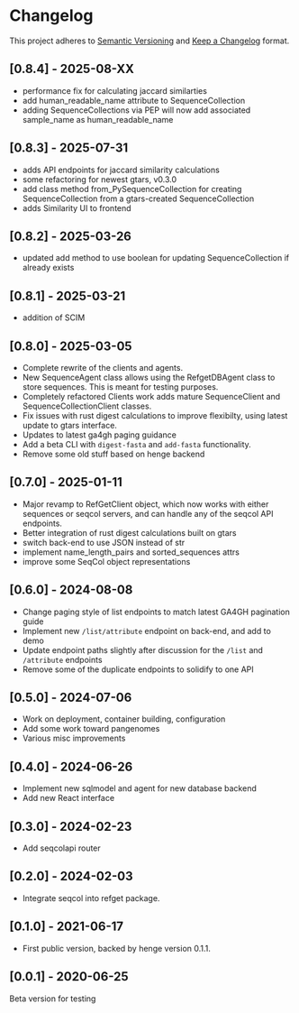 # Changelog

This project adheres to [Semantic Versioning](https://semver.org/spec/v2.0.0.html) and [Keep a Changelog](https://keepachangelog.com/en/1.0.0/) format. 


## [0.8.4] - 2025-08-XX

- performance fix for calculating jaccard similarties
- add human_readable_name attribute to SequenceCollection
- adding SequenceCollections via PEP will now add associated sample_name as human_readable_name

## [0.8.3] - 2025-07-31

- adds API endpoints for jaccard similarity calculations
- some refactoring for newest gtars, v0.3.0
- add class method from_PySequenceCollection for creating SequenceCollection from a gtars-created SequenceCollection
- adds Similarity UI to frontend

## [0.8.2] - 2025-03-26

- updated add method to use boolean for updating SequenceCollection if already exists

## [0.8.1] - 2025-03-21

- addition of SCIM

## [0.8.0] - 2025-03-05

- Complete rewrite of the clients and agents.
- New SequenceAgent class allows using the RefgetDBAgent class to store sequences. This is meant for testing purposes.
- Completely refactored Clients work adds mature SequenceClient and SequenceCollectionClient classes.
- Fix issues with rust digest calculations to improve flexibilty, using latest update to gtars interface.
- Updates to latest ga4gh paging guidance
- Add a beta CLI with `digest-fasta` and `add-fasta` functionality.
- Remove some old stuff based on henge backend

## [0.7.0] - 2025-01-11

- Major revamp to RefGetClient object, which now works with either sequences or seqcol servers, and can handle any of the seqcol API endpoints.
- Better integration of rust digest calculations built on gtars
- switch back-end to use JSON instead of str
- implement name_length_pairs and sorted_sequences attrs
- improve some SeqCol object representations

## [0.6.0] - 2024-08-08

- Change paging style of list endpoints to match latest GA4GH pagination guide
- Implement new `/list/attribute` endpoint on back-end, and add to demo
- Update endpoint paths slightly after discussion for the `/list` and `/attribute` endpoints
- Remove some of the duplicate endpoints to solidify to one API

## [0.5.0] - 2024-07-06

- Work on deployment, container building, configuration
- Add some work toward pangenomes
- Various misc improvements

## [0.4.0] - 2024-06-26

- Implement new sqlmodel and agent for new database backend
- Add new React interface


## [0.3.0] - 2024-02-23

- Add seqcolapi router

## [0.2.0] - 2024-02-03

- Integrate seqcol into refget package.

## [0.1.0] - 2021-06-17

- First public version, backed by henge version 0.1.1.

## [0.0.1] - 2020-06-25

Beta version for testing
